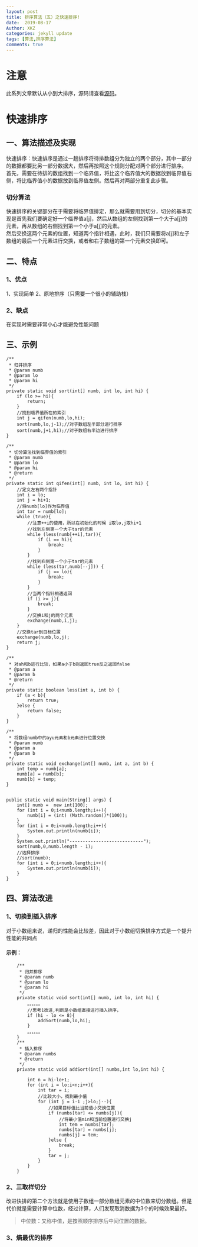 ```yaml
---
layout: post
title: 排序算法（五）之快速排序!
date:  2019-08-17
Author: XKZ
categories: jekyll update
tags: [算法,排序算法]
comments: true
---
```

# 注意
此系列文章默认从小到大排序，源码请查看[源码](https://github.com/xukaizhong188/leetcode "源码")。
# 快速排序

## 一、算法描述及实现
快速排序：快速排序是通过一趟排序将待排数组分为独立的两个部分，其中一部分的数据都要比另一部分数据大，然后再按照这个规则分配对两个部分进行排序。    
首先，需要在待排的数组找到一个临界值，将比这个临界值大的数据放到临界值右侧，将比临界值小的数据放到临界值左侧。然后再对两部分重复此步骤。   
### 切分算法
快速排序的关键部分在于需要将临界值排定，那么就需要用到切分，切分的基本实现是首先我们要确定好一个临界值a[j]，然后从数组的左侧找到第一个大于a[j]的元素，再从数组的右侧找到第一个小于a[j]的元素。   
然后交换这两个元素的位置，知道两个指针相遇，此时，我们只需要将a[j]和左子数组的最后一个元素进行交换，或者和右子数组的第一个元素交换即可。
## 二、特点
### 1、优点
1、实现简单
2、原地排序（只需要一个很小的辅助栈）
### 2、缺点
在实现时需要非常小心才能避免性能问题
## 三、示例
    
    /**
     * 归并排序
     * @param numb
     * @param lo
     * @param hi
     */
    private static void sort(int[] numb, int lo, int hi) {
        if (lo >= hi){
            return;
        }
        //找到临界值所在的索引
        int j = qifen(numb,lo,hi);
        sort(numb,lo,j-1);//对子数组左半部分进行排序
        sort(numb,j+1,hi);//对子数组右半边进行排序
    }

    /**
     * 切分算法找到临界值的索引
     * @param numb
     * @param lo
     * @param hi
     * @return
     */
    private static int qifen(int[] numb, int lo, int hi) {
        //定义左右两个指针
        int i = lo;
        int j = hi+1;
        //将numb[lo]作为临界值
        int tar = numb[lo];
        while (true){
            //注意++i的使用，所以在初始化的时候 i取lo,j取hi+1
            //找到左侧第一个大于tar的元素
            while (less(numb[++i],tar)){
                if (i == hi){
                    break;
                }
            }
            //找到右侧第一个小于tar的元素
            while (less(tar,numb[--j])) {
                if (j == lo){
                    break;
                }
            }
            //当两个指针相遇返回
            if (i >= j){
                break;
            }
            //交换i和j的两个元素
            exchange(numb,i,j);
        }
        //交换tar到目标位置
        exchange(numb,lo,j);
        return j;
    }

    /**
     * 对ah和b进行比较，如果a小于b则返回true反之返回false
     * @param a
     * @param b
     * @return
     */
    private static boolean less(int a, int b) {
        if (a < b){
            return true;
        }else {
            return false;
        }
    }

    /**
     * 将数组numb中的ayu元素和b元素进行位置交换
     * @param numb
     * @param a
     * @param b
     */
    private static void exchange(int[] numb, int a, int b) {
        int temp = numb[a];
        numb[a] = numb[b];
        numb[b] = temp;
    }


    public static void main(String[] args) {
        int[] numb =  new int[100];
        for (int i = 0;i<numb.length;i++){
            numb[i] = (int) (Math.random()*(100));
        }
        for (int i = 0;i<numb.length;i++){
            System.out.println(numb[i]);
        }
        System.out.println("----------------------------");
        sort(numb,0,numb.length - 1);
        //选择排序
        //sort(numb);
        for (int i = 0;i<numb.length;i++){
            System.out.println(numb[i]);
        }
    }
    
## 四、算法改进
### 1、切换到插入排序
对于小数组来说，递归的性能会比较差，因此对于小数组切换排序方式是一个提升性能的共同点
#### 示例：
        /**
         * 归并排序
         * @param numb
         * @param lo
         * @param hi
         */
        private static void sort(int[] numb, int lo, int hi) {
            。。。。。。    
            //思考1改进,判断是小数组直接进行插入排序，
            if (hi - lo <= 8){
                addSort(numb,lo,hi);
            }
            。。。。。。
        }
        /**
         * 插入排序
         * @param numbs
         * @return
         */
        private static void addSort(int[] numbs,int lo,int hi) {
    
            int n = hi-lo+1;
            for (int i = lo;i<n;i++){
                int tar = i;
                //比较大小，找到最小值
                for (int j = i-1 ;j>lo;j--){
                    //如果目标值比当前值小交换位置
                    if (numbs[tar] <= numbs[j]){
                        //将最小值min和当前位置进行交换j
                        int tem = numbs[tar];
                        numbs[tar] = numbs[j];
                        numbs[j] = tem;
                    }else {
                        break;
                    }
                    tar = j;
                }
            }
        }

### 2、三取样切分
改进快排的第二个方法就是使用子数组一部分数组元素的中位数来切分数组。但是代价就是需要计算中位数，经过计算，人们发现取消数据为3个的时候效果最好。
>中位数：又称中值，是按照顺序排序后中间位置的数据。

### 3、熵最优的排序
